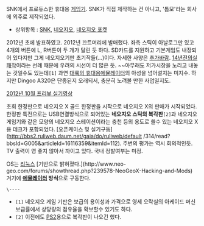 SNK에서 프로듀스한 휴대용 [게임기](%EA%B2%8C%EC%9E%84%EA%B8%B0.md). SNK가 직접 제작하는 건 아니고,
'톰모'라는 회사에 외주로 제작되었다.

  * 상위항목 : [SNK](SNK.md), [네오지오](%EB%84%A4%EC%98%A4%EC%A7%80%EC%98%A4.md), [네오지오 포켓](%EB%84%A4%EC%98%A4%EC%A7%80%EC%98%A4%20%ED%8F%AC%EC%BC%93.md)  

2012년 초에 발표하였고. 2012년 끄트머리에 발매했다. 좌측 스틱이 아날로그만 있고 4개의 버튼에 L, R버튼이 두 개가 달린 듯
하다. SD카드를 지원하고 기본게임도 내장되어 있다지만 그게 네오지오기판 초기작들(…)이다. 자세한 사양은
[추가바람](%EC%B6%94%EA%B0%80%EB%B0%94%EB%9E%8C.md). [14년전의실패작](%EB%84%A4%EC%98%A4%EC%A7%80%EC%98%A4%20%ED%8F%AC%EC%BC%93.md)이라는 선례
때문에 우려의 시선이 더 많은 듯. ~~아무래도 저가시장을 노리고 내놓는 것일수도 있는데`[1]` 과연 [대륙의 휴대용에뮬레이터](Dingoo%20A320.md)의 아성을 넘어설지는 미지수. 하지만 Dingoo A320은 단종된지 오래되서, 충분히
노려볼 만한 사업일지도.

[2012년 10월 프리뷰
실기영상](http://www.youtube.com/watch?feature=player_embedded&v=7qeUoS7THok)

초회 한정판으로 네오지오 X 골드 한정판을 시작으로 네오지오 X의 판매가 시작되었다. 한정판 특전으로는 USB연결방식으로 되어있는
**네오지오 스틱의 복각판**`[2]`과 네오지오 게임기와 같은 모양의 네오지오 스테이션이라는 충천 등의 용도로 쓸수 있는 네오지오 X용
데크가 포함되었다. [오픈케이스 및 실기구동](http://bbs2.ruliweb.daum.net/gaia/do/ruliweb/default
/314/read?bbsId=G005&articleId=16116359&itemId=112). 주변의 평가는 역시 회의적인듯. TV 출력이
영 좋지 않아서 까이고 있다. 국내 정발여부는 미정.

OS는 [리눅스](%EB%A6%AC%EB%88%85%EC%8A%A4.md) [기반으로 밝혀졌다.](http://www.neo-
geo.com/forums/showthread.php?239578-NeoGeoX-Hacking-and-Mods) 거기에
**[에뮬레이터](%EC%97%90%EB%AE%AC%EB%A0%88%EC%9D%B4%ED%84%B0.md) 방식**으로 구동한다.

`\----`

  * `[1]` 네오지오 게임 기판은 보급의 용이성과 가격으로 영세 오락실의 아케이드 머신 보급률에서 상당량의 점유율을 확보할수 있기도 하다.
  * `[2]` 이전에도 [PS2](PS2.md)용으로 복각판이 나오긴 했다.

